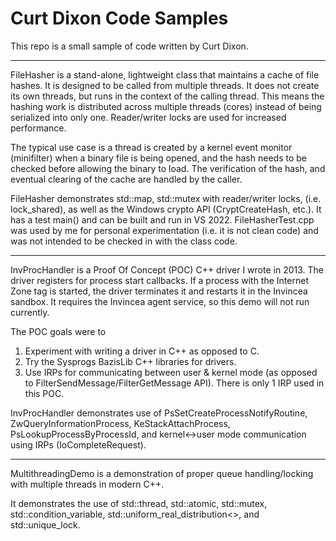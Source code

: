 # Curt Dixon Code Samples
This repo is a small sample of code written by Curt Dixon.

-------------

FileHasher is a stand-alone, lightweight class that maintains a cache of file hashes. It is designed to be called from multiple threads. It does not create its own threads, but runs in the context of the calling thread. This means the hashing work is distributed across multiple threads (cores) instead of being serialized into only one. Reader/writer locks are used for increased performance.

The typical use case is a thread is created by a kernel event monitor (minifilter) when a binary file is being opened, and the hash needs to be checked before allowing the binary to load. The verification of the hash, and eventual clearing of the cache are handled by the caller.

FileHasher demonstrates std::map, std::mutex with reader/writer locks, (i.e. lock_shared), as well as the Windows crypto API (CryptCreateHash, etc.). It has a test main() and can be built and run in VS 2022. FileHasherTest.cpp was used by me for personal experimentation (i.e. it is not clean code) and was not intended to be checked in with the class code.  

------------

InvProcHandler is a Proof Of Concept (POC) C++ driver I wrote in 2013. The driver registers for process start callbacks. If a process with the Internet Zone tag is started, the driver terminates it and restarts it in the Invincea sandbox. It requires the Invincea agent service, so this demo will not run currently.

The POC goals were to
  1) Experiment with writing a driver in C++ as opposed to C.
  2) Try the Sysprogs BazisLib C++ libraries for drivers.
  3) Use IRPs for communicating between user & kernel mode (as opposed to FilterSendMessage/FilterGetMessage API). There is only 1 IRP used in this POC.

InvProcHandler demonstrates use of PsSetCreateProcessNotifyRoutine, ZwQueryInformationProcess, KeStackAttachProcess, PsLookupProcessByProcessId, and kernel<->user mode communication using IRPs (IoCompleteRequest).

--------------

MultithreadingDemo is a demonstration of proper queue handling/locking with multiple threads in modern C++.

It demonstrates the use of std::thread, std::atomic, std::mutex, std::condition_variable, std::uniform_real_distribution<>, and std::unique_lock.

